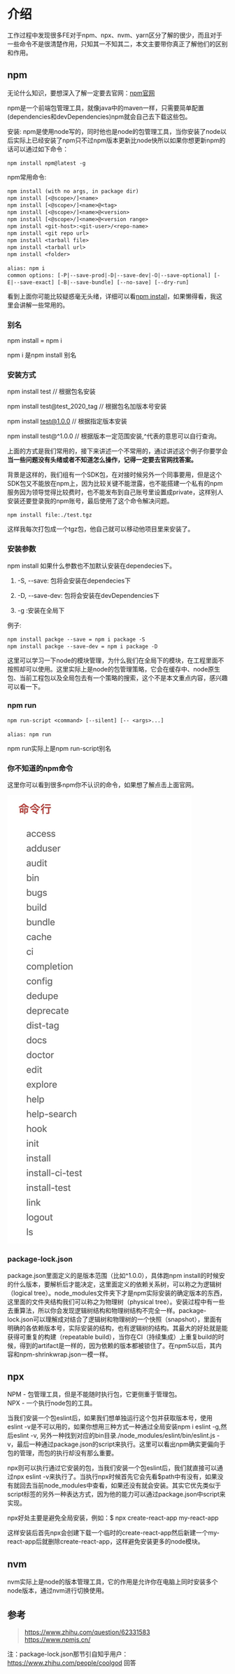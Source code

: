 <!--
 * @Author: xiuquanxu
 * @Company: kaochong
 * @Date: 2020-03-08 13:38:07
 * @LastEditors: xiuquanxu
 * @LastEditTime: 2020-03-08 23:49:27
 -->
# 介绍  

工作过程中发现很多FE对于npm、npx、nvm、yarn区分了解的很少，而且对于一些命令不是很清楚作用，只知其一不知其二，本文主要带你真正了解他们的区别和作用。  

## npm  

无论什么知识，要想深入了解一定要去官网：<a href="https://www.npmjs.cn/getting-started/what-is-npm/">npm官网</a>  

npm是一个前端包管理工具，就像java中的maven一样，只需要简单配置(dependencies和devDependencies)npm就会自己去下载这些包。  

安装: npm是使用node写的，同时他也是node的包管理工具，当你安装了node以后实际上已经安装了npm只不过npm版本更新比node快所以如果你想更新npm的话可以通过如下命令：  
```
npm install npm@latest -g
```

npm常用命令:   

```
npm install (with no args, in package dir)
npm install [<@scope>/]<name>
npm install [<@scope>/]<name>@<tag>
npm install [<@scope>/]<name>@<version>
npm install [<@scope>/]<name>@<version range>
npm install <git-host>:<git-user>/<repo-name>
npm install <git repo url>
npm install <tarball file>
npm install <tarball url>
npm install <folder>

alias: npm i
common options: [-P|--save-prod|-D|--save-dev|-O|--save-optional] [-E|--save-exact] [-B|--save-bundle] [--no-save] [--dry-run]
```  

看到上面你可能比较疑惑毫无头绪，详细可以看<a href="https://www.npmjs.cn/cli/install/">npm install</a>，如果懒得看，我这里会讲解一些常用的。  

### 别名  
npm install = npm i

npm i 是npm install 别名

### 安装方式  

npm install test // 根据包名安装  

npm install test@test_2020_tag // 根据包名加版本号安装  

npm install test@1.0.0 // 根据指定版本安装  

npm install test@^1.0.0 // 根据版本一定范围安装,^代表的意思可以自行查询。  

上面的方式是我们常用的，接下来讲述一个不常用的，通过讲述这个例子你要学会**当一些问题没有头绪或者不知道怎么操作，记得一定要去官网找答案。**  

背景是这样的，我们组有一个SDK包，在对接时候另外一个同事要用，但是这个SDK包又不能放在npm上，因为比较关键不能泄露，也不能搭建一个私有的npm服务因为领导觉得比较费时，也不能发布到自己账号里设置成private，这样别人安装还要登录我的npm账号，最后使用了这个命令解决问题。  
```
npm install file:./test.tgz
```  

这样我每次打包成一个tgz包，他自己就可以移动他项目里来安装了。  

### 安装参数  
npm install 如果什么参数也不加默认安装在dependecies下。

1. -S, --save: 包将会安装在dependecies下  

2. -D, --save-dev: 包将会安装在devDependencies下  

3. -g :安装在全局下  

例子:  
```
npm install packge --save = npm i package -S
npm install packge --save-dev = npm i package -D
```

这里可以学习一下node的模块管理，为什么我们在全局下的模块，在工程里面不按照却可以使用。这里实际上是node的包管理策略，它会在缓存中、node原生包、当前工程包以及全局包去有一个策略的搜索，这个不是本文重点内容，感兴趣可以看一下。  

### npm run  
```
npm run-script <command> [--silent] [-- <args>...]

alias: npm run
```
npm run实际上是npm run-script别名  

### 你不知道的npm命令  

这里你可以看到很多npm你不认识的命令，如果想了解点击上面官网。  

<img src="./1/npm-cmd.jpg">   

### package-lock.json  

package.json里面定义的是版本范围（比如^1.0.0），具体跑npm install的时候安的什么版本，要解析后才能决定，这里面定义的依赖关系树，可以称之为逻辑树（logical tree）。node_modules文件夹下才是npm实际安装的确定版本的东西，这里面的文件夹结构我们可以称之为物理树（physical tree）。安装过程中有一些去重算法，所以你会发现逻辑树结构和物理树结构不完全一样。package-lock.json可以理解成对结合了逻辑树和物理树的一个快照（snapshot），里面有明确的各依赖版本号，实际安装的结构，也有逻辑树的结构。其最大的好处就是能获得可重复的构建（repeatable build），当你在CI（持续集成）上重复build的时候，得到的artifact是一样的，因为依赖的版本都被锁住了。在npm5以后，其内容和npm-shrinkwrap.json一模一样。  

## npx  
NPM - 包管理工具，但是不能随时执行包，它更侧重于管理包。  
NPX - 一个执行node包的工具。  

当我们安装一个包eslint后，如果我们想单独运行这个包并获取版本号，使用eslint -v是不可以用的，如果你想用三种方式一种通过全局安装npm i eslint -g,然后eslint -v, 另外一种找到对应的bin目录./node_modules/eslint/bin/eslint.js -v，最后一种通过package.json的script来执行。这里可以看出npm确实更偏向于包的管理，而包的执行却没有那么重要。  

npx则可以执行通过它安装的包，当我们安装一个包eslint后，我们就直接可以通过npx eslint -v来执行了。当执行npx时候首先它会先看$path中有没有，如果没有就回去当前node_modules中查看，如果还没有就会安装。其实它优先类似于script标签的另外一种表达方式，因为他的能力可以通过package.json中script来实现。  

npx好处主要是避免全局安装，例如：$ npx create-react-app my-react-app  

这样安装后首先npx会创建下载一个临时的create-react-app然后新建一个my-react-app后就删除create-react-app，这样避免安装更多的node模块。


## nvm  

nvm实际上是node的版本管理工具，它的作用是允许你在电脑上同时安装多个node版本，通过nvm进行切换使用。

## 参考  

> https://www.zhihu.com/question/62331583  
> https://www.npmjs.cn/  

注：package-lock.json那节引自知乎用户：https://www.zhihu.com/people/coolgod 回答
